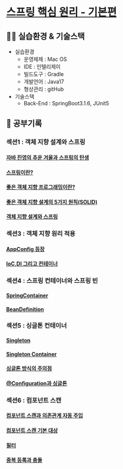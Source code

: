 # [스프링 핵심 원리 - 기본편](https://www.inflearn.com/course/%EC%8A%A4%ED%94%84%EB%A7%81-%ED%95%B5%EC%8B%AC-%EC%9B%90%EB%A6%AC-%EA%B8%B0%EB%B3%B8%ED%8E%B8)

## 👨‍🔧 실습환경 & 기술스택
- 실습환경 
    - 운영체제 : Mac OS
    - IDE : 인텔리제이
    - 빌드도구 : Gradle
    - 개발언어 : Java17
    - 형상관리 : gitHub
- 기술스택
    - Back-End : SpringBoot3.1.6, JUnit5

## 📝 공부기록
### 섹션1 : 객체 지향 설계와 스프링
#### [자바 진영의 추운 겨울과 스프링의 탄생](Section1/SpringHistory.md)
#### [스프링이란?](Section1/Spring.md)
#### [좋은 객체 지향 프로그래밍이란?](Section1/OOP.md)
#### [좋은 객체 지향 설계의 5가지 원칙(SOLID)](Section1/SOLID.md)
#### [객체 지향 설계와 스프링](Section1/OOP&Spring.md)

### 섹션3 : 객체 지향 원리 적용
#### [AppConfig 등장](Section3/AppConfigMD.md)
#### [IoC,DI 그리고 컨테이너](Section3/IoC,DI,Container.md)

### 섹션4 : 스프링 컨테이너와 스프링 빈
#### [SpringContainer](Section4/SpringContainer.md)
#### [BeanDefinition](Section4/BeanDefinition.md)

### 섹션5 : 싱글톤 컨테이너
#### [Singleton](Section5/Singleton.md)
#### [Singleton Container](Section5/SingletonContainer.md)
#### [싱글톤 방식의 주의점](Section5/SingletonStateless.md)
#### [@Configuration과 싱글톤](Section5/ConfigurationSingleton.md)

### 섹션6 : 컴포넌트 스캔
#### [컴포넌트 스캔과 의존관계 자동 주입](Section6/ComponentScanAutowired.md)
#### [컴포넌트 스캔 기본 대상](Section6/ScanTarget.md)
#### [필터](Section6/Filter.md)
#### [중복 등록과 충돌](Section6/Conflict.md)
